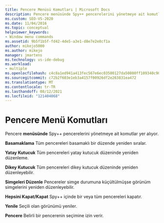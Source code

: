 ```yaml
---
title: Pencere Menüsü Komutları | Microsoft Docs
description: Pencere menüsünde Spy++ pencerelerini yönetmeye ait komutlar yer alıyor. Komut listesini ve her biri için kısa bir açıklama ekleyin.
ms.custom: SEO-VS-2020
ms.date: 11/04/2016
ms.topic: conceptual
helpviewer_keywords:
- Window menu commands
ms.assetid: 9b5f1b5f-fd42-4de5-a3e1-d8e7e2e8cf1a
author: mikejo5000
ms.author: mikejo
manager: jmartens
ms.technology: vs-ide-debug
ms.workload:
- multiple
ms.openlocfilehash: c4c8a1ed941a413fec567e6ec03500127da50800ff109340c90de6f7d458c095
ms.sourcegitcommit: c72b2f603e1eb3a4157f00926df2e263831ea472
ms.translationtype: MT
ms.contentlocale: tr-TR
ms.lasthandoff: 08/12/2021
ms.locfileid: "121404068"
---
```

# <a name="window-menu-commands"></a>Pencere Menü Komutları
Pencere **menüsünde** Spy++ pencerelerini yönetmeye ait komutlar yer alıyor.

 **Basamaklama** Tüm pencereleri basamaklı bir düzende yeniden sıralar.

 **Yatay Kutucuk** Tüm pencereleri yatay kutucuk düzeninde yeniden düzenleme.

 **Dikey Kutucuk** Tüm pencereleri dikey kutucuk düzeninde yeniden düzenleyebilir.

 **Simgeleri Düzenle** Pencereler simge durumuna küçültülmüşse görünüm simgelerini yeniden düzenleyebilir.

 **Hepsini Kapat/Kapat** Spy++ içinde bir veya tüm pencereleri kapatır.

 **Yenile** Seçili olan görünümü yeniler.

 **Pencere** Belirli bir pencerenin seçimine izin verir.